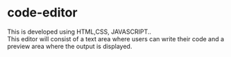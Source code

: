 # code-editor
This is developed using HTML,CSS, JAVASCRIPT..<br>
This editor will consist of a text area where users can write their code and a preview area where the output is displayed. 
